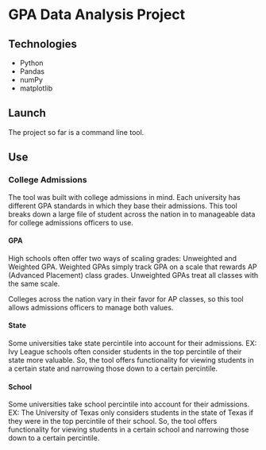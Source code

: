 # GPA Data Analysis Project

## Technologies
- Python
- Pandas
- numPy
- matplotlib

## Launch
The project so far is a command line tool.

## Use
### College Admissions
The tool was built with college admissions in mind. Each university has different GPA standards in which they base their admissions. This tool breaks down a large file of student across the nation in to manageable data for college admissions officers to use.

#### GPA
High schools often offer two ways of scaling grades: Unweighted and Weighted GPA. Weighted GPAs simply track GPA on a scale that rewards AP (Advanced Placement) class grades. Unweighted GPAs treat all classes with the same scale.

Colleges across the nation vary in their favor for AP classes, so this tool allows admissions officers to manage both values.

#### State
Some universities take state percintile into account for their admissions. EX: Ivy League schools often consider students in the top percintile of their state more valuable. So, the tool offers functionality for viewing students in a certain state and narrowing those down to a certain percintile. 

#### School
Some universities take school percintile into account for their admissions. EX: The University of Texas only considers students in the state of Texas if they were in the top percintile of their school. So, the tool offers functionality for viewing students in a certain school and narrowing those down to a certain percintile. 
